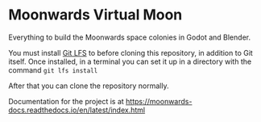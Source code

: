 # Moonwards Virtual Moon
Everything to build the Moonwards space colonies in Godot and Blender.

You must install [Git LFS](https://git-lfs.github.com/) to before cloning this repository, in addition to Git itself.
Once installed, in a terminal you can set it up in a directory with the command
    `git lfs install`
    
After that you can clone the repository normally.

Documentation for the project is at 
https://moonwards-docs.readthedocs.io/en/latest/index.html


    

 
 






